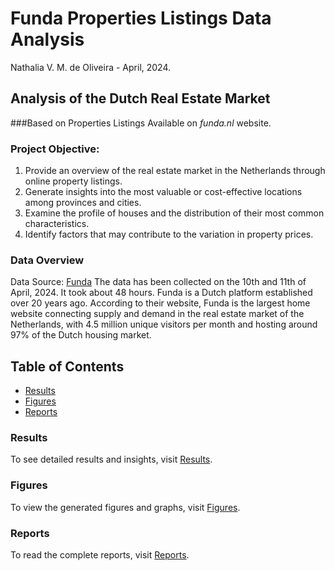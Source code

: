 
# Funda Properties Listings Data Analysis 

Nathalia V. M. de Oliveira - April, 2024.

## Analysis of the Dutch Real Estate Market
###Based on Properties Listings Available on *funda.nl* website.

### Project Objective:
1. Provide an overview of the real estate market in the Netherlands through online property listings.
2. Generate insights into the most valuable or cost-effective locations among provinces and cities.
3. Examine the profile of houses and the distribution of their most common characteristics.
4. Identify factors that may contribute to the variation in property prices.

### Data Overview
Data Source: [Funda](https://www.funda.nl/)
The data has been collected on the 10th and 11th of April, 2024. It took about 48 hours.
Funda is a Dutch platform established over 20 years ago. According to their website, Funda is the largest home website connecting supply and demand in the real estate market of the Netherlands, with 4.5 million unique visitors per month and hosting around 97% of the Dutch housing market.


## Table of Contents

- [Results](results.md)
- [Figures](figures.md)
- [Reports](reports.md)

### Results

To see detailed results and insights, visit [Results](results.md).

### Figures

To view the generated figures and graphs, visit [Figures](figures.md).

### Reports

To read the complete reports, visit [Reports](reports.md).
